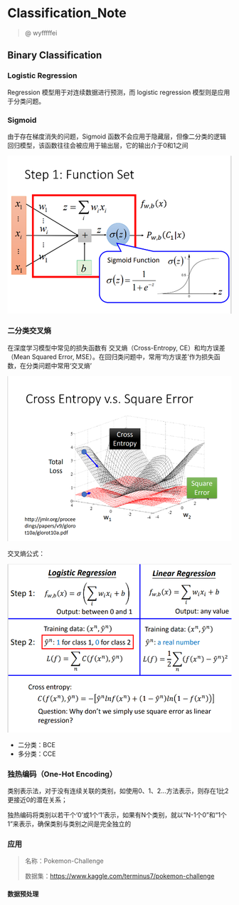 # Classification_Note

> @ wyfffffei



## Binary Classification

### Logistic Regression

Regression 模型用于对连续数据进行预测，而 logistic regression 模型则是应用于分类问题。

### Sigmoid

由于存在梯度消失的问题，Sigmoid 函数不会应用于隐藏层，但像二分类的逻辑回归模型，该函数往往会被应用于输出层，它的输出介于0和1之间

 ![sigmoid.png](./img/sigmoid.png)

### 二分类交叉熵

在深度学习模型中常见的损失函数有 交叉熵（Cross-Entropy, CE）和均方误差（Mean Squared Error, MSE）。在回归类问题中，常用‘均方误差’作为损失函数，在分类问题中常用‘交叉熵’

 ![loss_selection.png](./img/loss_selection.png)

交叉熵公式：

 ![CE.png](./img/CE.png)

- 二分类：BCE
- 多分类：CCE

### 独热编码（One-Hot Encoding）

类别表示法，对于没有连续关联的类别，如使用0、1、2...方法表示，则存在1比2更接近0的潜在关系；

独热编码将类别以若干个‘0’或1个‘1’表示，如果有N个类别，就以“N-1个0”和“1个1”来表示，确保类别与类别之间是完全独立的

### 应用

> 名称：Pokemon-Challenge
>
> 数据集：<https://www.kaggle.com/terminus7/pokemon-challenge>

#### 数据预处理

```python

```





